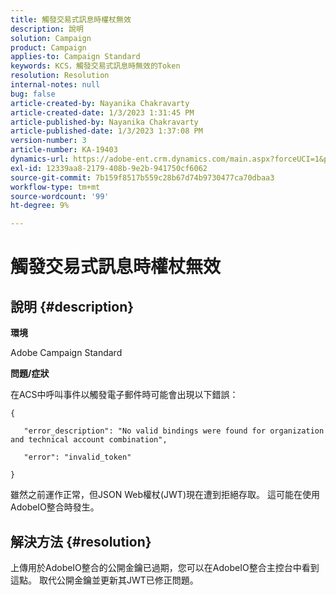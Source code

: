 ```yaml
---
title: 觸發交易式訊息時權杖無效
description: 說明
solution: Campaign
product: Campaign
applies-to: Campaign Standard
keywords: KCS，觸發交易式訊息時無效的Token
resolution: Resolution
internal-notes: null
bug: false
article-created-by: Nayanika Chakravarty
article-created-date: 1/3/2023 1:31:45 PM
article-published-by: Nayanika Chakravarty
article-published-date: 1/3/2023 1:37:08 PM
version-number: 3
article-number: KA-19403
dynamics-url: https://adobe-ent.crm.dynamics.com/main.aspx?forceUCI=1&pagetype=entityrecord&etn=knowledgearticle&id=e553d6f3-6a8b-ed11-81ac-6045bd006149
exl-id: 12339aa8-2179-408b-9e2b-941750cf6062
source-git-commit: 7b159f8517b559c28b67d74b9730477ca70dbaa3
workflow-type: tm+mt
source-wordcount: '99'
ht-degree: 9%

---
```


# 觸發交易式訊息時權杖無效

## 說明 {#description}


<b>環境</b>

Adobe Campaign Standard

<b>問題/症狀</b>

在ACS中呼叫事件以觸發電子郵件時可能會出現以下錯誤：






```
{

   "error_description": "No valid bindings were found for organization and technical account combination",

   "error": "invalid_token"

}
```






雖然之前運作正常，但JSON Web權杖(JWT)現在遭到拒絕存取。 這可能在使用AdobeIO整合時發生。


## 解決方法 {#resolution}


上傳用於AdobeIO整合的公開金鑰已過期，您可以在AdobeIO整合主控台中看到這點。 取代公開金鑰並更新其JWT已修正問題。
